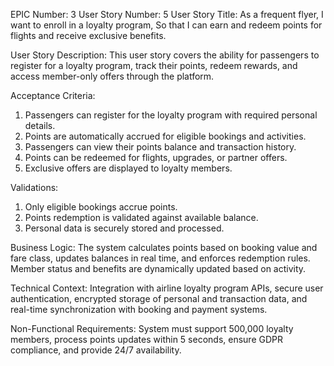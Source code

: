 EPIC Number: 3
User Story Number: 5
User Story Title: As a frequent flyer, I want to enroll in a loyalty program, So that I can earn and redeem points for flights and receive exclusive benefits.

User Story Description: This user story covers the ability for passengers to register for a loyalty program, track their points, redeem rewards, and access member-only offers through the platform.

Acceptance Criteria:
1. Passengers can register for the loyalty program with required personal details.
2. Points are automatically accrued for eligible bookings and activities.
3. Passengers can view their points balance and transaction history.
4. Points can be redeemed for flights, upgrades, or partner offers.
5. Exclusive offers are displayed to loyalty members.

Validations:
1. Only eligible bookings accrue points.
2. Points redemption is validated against available balance.
3. Personal data is securely stored and processed.

Business Logic: The system calculates points based on booking value and fare class, updates balances in real time, and enforces redemption rules. Member status and benefits are dynamically updated based on activity.

Technical Context: Integration with airline loyalty program APIs, secure user authentication, encrypted storage of personal and transaction data, and real-time synchronization with booking and payment systems.

Non-Functional Requirements: System must support 500,000 loyalty members, process points updates within 5 seconds, ensure GDPR compliance, and provide 24/7 availability.